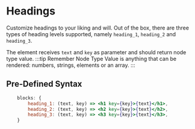 # Headings

Customize headings to your liking and will. Out of the box, there are three types of heading levels supported, namely `heading_1`, `heading_2` and `heading_3`.

The element receives `text` and `key` as parameter and should return node type value.
:::tip Remember
Node Type Value is anything that can be rendered: numbers, strings, elements or an array.
:::

## Pre-Defined Syntax

```jsx
	blocks: {
		heading_1: (text, key) => <h1 key={key}>{text}</h1>,
		heading_2: (text, key) => <h2 key={key}>{text}</h2>,
		heading_3: (text, key) => <h3 key={key}>{text}</h3>,
	}
```
